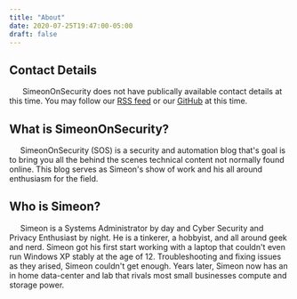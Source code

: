 ```yaml
---
title: "About"
date: 2020-07-25T19:47:00-05:00
draft: false
---
```


## Contact Details
      SimeonOnSecurity does not have publically available contact details at this time.
You may follow our [RSS feed](https://simeononsecurity.com/sitemap.xml) or our [GitHub](https://github.com/simeononsecurity) at this time.

## What is SimeonOnSecurity?
     SimeonOnSecurity (SOS) is a security and automation blog that's goal is to bring you all the behind the scenes technical content not normally found online. This blog serves as Simeon's show of work and his all around enthusiasm for the field.


## Who is Simeon?
     Simeon is a Systems Administrator by day and Cyber Security and Privacy Enthusiast by night. He is a tinkerer, a hobbyist, and all around geek and nerd. Simeon got his first start working with a laptop that couldn't even run Windows XP stably at the age of 12. Troubleshooting and fixing issues as they arised, Simeon couldn't get enough. Years later, Simeon now has an in home data-center and lab that rivals most small businesses compute and storage power.
